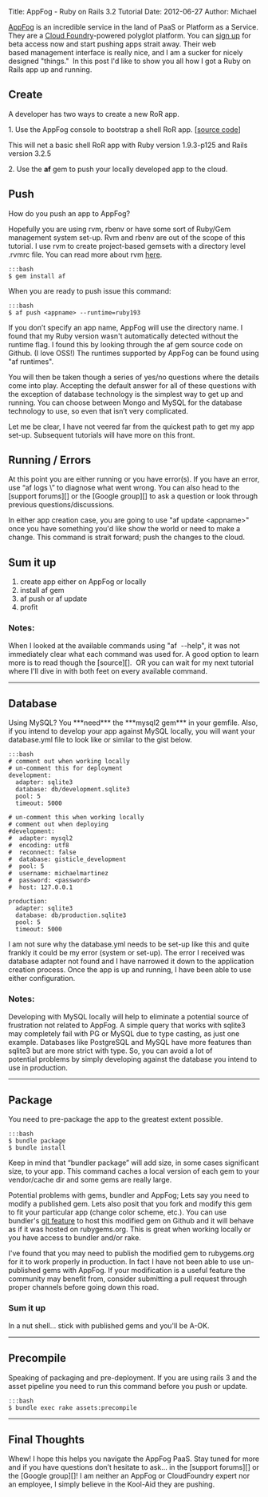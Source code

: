 Title: AppFog - Ruby on Rails 3.2 Tutorial
Date: 2012-06-27
Author: Michael


[AppFog][] is an incredible service in the land of PaaS or Platform as a
Service. They are a [Cloud Foundry][]-powered polyglot platform. You
can [sign up][] for beta access now and start pushing apps strait away.
Their web based management interface is really nice, and I am a sucker
for nicely designed "things."  In this post I'd like to show you all how
I got a Ruby on Rails app up and running.

Create
------

</p>
A developer has two ways to create a new RoR app.

​1. Use the AppFog console to bootstrap a shell RoR app. [[source
code][]]

This will net a basic shell RoR app with Ruby version 1.9.3-p125 and
Rails version 3.2.5

​2. Use the **af** gem to push your locally developed app to the cloud.

Push
----

</p>
How do you push an app to AppFog?

Hopefully you are using rvm, rbenv or have some sort of Ruby/Gem
management system set-up. Rvm and rbenv are out of the scope of this
tutorial. I use rvm to create project-based gemsets with a directory
level .rvmrc file. You can read more about rvm [here][].

    :::bash
    $ gem install af

When you are ready to push issue this command:

    :::bash
    $ af push <appname> --runtime=ruby193

If you don’t specify an app name, AppFog will use the directory name. I
found that my Ruby version wasn't automatically detected without the
runtime flag. I found this by looking through the af gem source code on
Github. (I love OSS!) The runtimes supported by AppFog can be found
using "af runtimes".

You will then be taken though a series of yes/no questions where the
details come into play. Accepting the default answer for all of these
questions with the exception of database technology is the simplest way
to get up and running. You can choose between Mongo and MySQL for the
database technology to use, so even that isn’t very complicated.

Let me be clear, I have not veered far from the quickest path to get my
app set-up. Subsequent tutorials will have more on this front.

Running / Errors
----------------

</p>
At this point you are either running or you have error(s). If you have
an error, use “af logs \<appname\>” to diagnose what went wrong. You can
also head to the [support forums][] or the [Google group][] to ask a
question or look through previous questions/discussions.

In either app creation case, you are going to use "af update
\<appname\>" once you have something you'd like show the world or need
to make a change. This command is strait forward; push the changes to
the cloud.

Sum it up
---------

</p>

1.  create app either on AppFog or locally
2.  install af gem
3.  af push or af update
4.  profit

</p>

### Notes:

</p>
When I looked at the available commands using "af  --help", it was not
immediately clear what each command was used for. A good option to learn
more is to read though the [source][].  OR you can wait for my next
tutorial where I'll dive in with both feet on every available command.

-------------------------------------------------------------------------

Database
--------

</p>
Using MySQL? You ***need*** the ***mysql2 gem*** in your gemfile. Also,
if you intend to develop your app against MySQL locally, you will want
your database.yml file to look like or similar to the gist below.

    :::bash
    # comment out when working locally
    # un-comment this for deployment
    development:
      adapter: sqlite3
      database: db/development.sqlite3
      pool: 5
      timeout: 5000

    # un-comment this when working locally
    # comment out when deploying
    #development:
    #  adapter: mysql2
    #  encoding: utf8
    #  reconnect: false
    #  database: gisticle_development
    #  pool: 5
    #  username: michaelmartinez
    #  password: <password>
    #  host: 127.0.0.1

    production:
      adapter: sqlite3
      database: db/production.sqlite3
      pool: 5
      timeout: 5000

I am not sure why the database.yml needs to be set-up like this and
quite frankly it could be my error (system or set-up). The error
I received was database adapter not found and I have narrowed it down to
the application creation process. Once the app is up and running, I have
been able to use either configuration.

### Notes:

</p>
Developing with MySQL locally will help to eliminate a potential source
of frustration not related to AppFog. A simple query that works with
sqlite3 may completely fail with PG or MySQL due to type casting, as
just one example. Databases like PostgreSQL and MySQL have more features
than sqlite3 but are more strict with type. So, you can avoid a lot of
potential problems by simply developing against the database you intend
to use in production.

---------------------------------------------------------------------------

Package
-------

</p>
You need to pre-package the app to the greatest extent possible.

    :::bash
    $ bundle package
    $ bundle install

Keep in mind that “bundler package” will add size, in some cases
significant size, to your app. This command caches a local version of
each gem to your vendor/cache dir and some gems are really large.

Potential problems with gems, bundler and AppFog; Lets say you need to
modify a published gem. Lets also posit that you fork and modify this
gem to fit your particular app (change color scheme, etc.). You can use
bundler's [git feature][] to host this modified gem on Github and it
will behave as if it was hosted on rubygems.org. This is great when
working locally or you have access to bundler and/or rake.

I've found that you may need to publish the modified gem to rubygems.org
for it to work properly in production. In fact I have not been able to
use un-published gems with AppFog. If your modification is a useful
feature the community may benefit from, consider submitting a pull
request through proper channels before going down this road.

### Sum it up

</p>
In a nut shell... stick with published gems and you'll be A-OK.

---------------------------------------------------------------------------

Precompile
----------

</p>
Speaking of packaging and pre-deployment. If you are using rails 3 and
the asset pipeline you need to run this command before you push or
update.

    :::bash
    $ bundle exec rake assets:precompile

---------------------------------------------------------------------------

Final Thoughts
--------------

</p>
Whew! I hope this helps you navigate the AppFog PaaS. Stay tuned for
more and if you have questions don’t hesitate to ask… in the [support
forums][] or the [Google group][]! I am neither an AppFog or
CloudFoundry expert nor an employee, I simply believe in the Kool-Aid
they are pushing.

  [AppFog]: http://www.appfog.com/
  [Cloud Foundry]: http://www.cloudfoundry.com/
  [sign up]: https://console.appfog.com/signup
  [source code]: https://github.com/appfog/af-ruby-rails
  [here]: https://rvm.io//
  [support forums]: http://support.appfog.com/forums
  [Google group]: https://groups.google.com/forum/?fromgroups#!forum/appfog-users
  [source]: https://github.com/appfog/af
  [git feature]: http://gembundler.com/git.html
